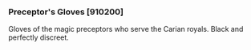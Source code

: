 ### Preceptor's Gloves [910200]

Gloves of the magic preceptors who serve the Carian royals. Black and perfectly discreet.